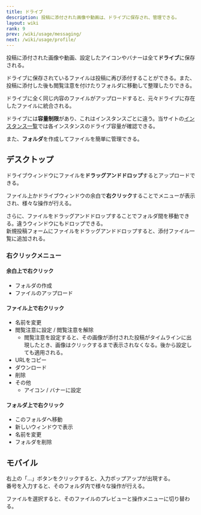 ```yaml
---
title: ドライブ
description: 投稿に添付された画像や動画は、ドライブに保存され、管理できる。
layout: wiki
rank: 9
prev: /wiki/usage/messaging/
next: /wiki/usage/profile/
---
```

投稿に添付された画像や動画、設定したアイコンやバナーは全て**ドライブ**に保存される。  

ドライブに保存されているファイルは投稿に再び添付することができる。また、投稿に添付した後も閲覧注意を付けたりフォルダに移動して整理したりできる。

ドライブに全く同じ内容のファイルがアップロードすると、元々ドライブに存在したファイルに統合される。

ドライブには**容量制限**があり、これはインスタンスごとに違う。当サイトの[インスタンス一覧](../../instances/)では各インスタンスのドライブ容量が確認できる。

また、**フォルダ**を作成してファイルを簡単に管理できる。

## デスクトップ
ドライブウィンドウにファイルを**ドラッグアンドドロップ**するとアップロードできる。

ファイル上かドライブウィンドウの余白で**右クリック**することでメニューが表示され、様々な操作が行える。

さらに、ファイルをドラッグアンドドロップすることでフォルダ間を移動できる。違うウィンドウにもドロップできる。  
新規投稿フォームにファイルをドラッグアンドドロップすると、添付ファイル一覧に追加される。

### 右クリックメニュー
#### 余白上で右クリック
- フォルダの作成
- ファイルのアップロード

#### ファイル上で右クリック
- 名前を変更
- 閲覧注意に設定 / 閲覧注意を解除
  * 閲覧注意を設定すると、その画像が添付された投稿がタイムラインに出現したとき、画像はクリックするまで表示されなくなる。後から設定しても適用される。
- URLをコピー
- ダウンロード
- 削除
- その他
  * アイコン / バナーに設定

#### フォルダ上で右クリック
- このフォルダへ移動
- 新しいウィンドウで表示
- 名前を変更
- フォルダを削除

## モバイル
右上の「…」ボタンをクリックすると、入力ポップアップが出現する。  
番号を入力すると、そのフォルダ内で様々な操作が行える。

ファイルを選択すると、そのファイルのプレビューと操作メニューに切り替わる。